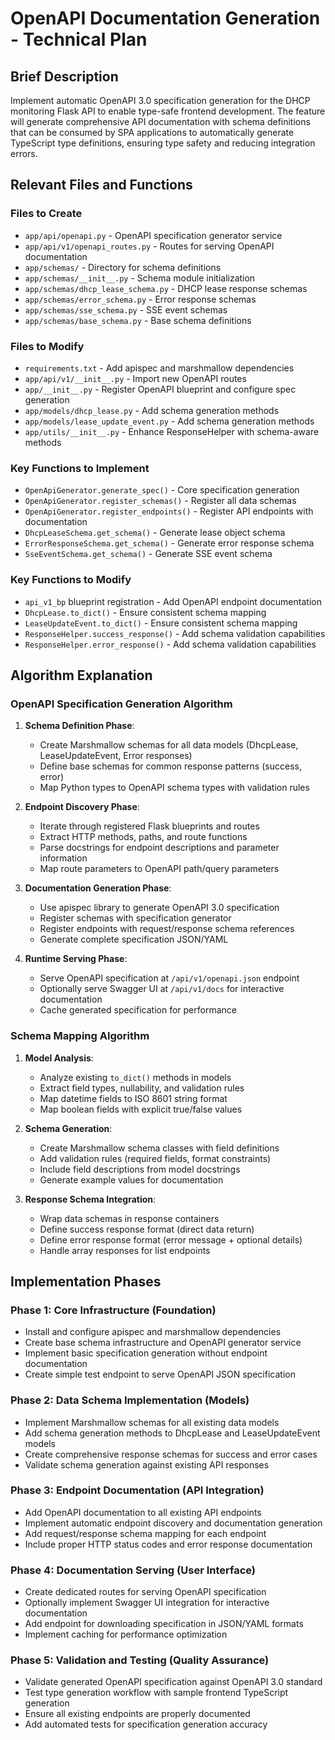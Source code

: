 # OpenAPI Documentation Generation - Technical Plan

## Brief Description

Implement automatic OpenAPI 3.0 specification generation for the DHCP monitoring Flask API to enable type-safe frontend development. The feature will generate comprehensive API documentation with schema definitions that can be consumed by SPA applications to automatically generate TypeScript type definitions, ensuring type safety and reducing integration errors.

## Relevant Files and Functions

### Files to Create
- `app/api/openapi.py` - OpenAPI specification generator service
- `app/api/v1/openapi_routes.py` - Routes for serving OpenAPI documentation
- `app/schemas/` - Directory for schema definitions
- `app/schemas/__init__.py` - Schema module initialization
- `app/schemas/dhcp_lease_schema.py` - DHCP lease response schemas
- `app/schemas/error_schema.py` - Error response schemas
- `app/schemas/sse_schema.py` - SSE event schemas
- `app/schemas/base_schema.py` - Base schema definitions

### Files to Modify
- `requirements.txt` - Add apispec and marshmallow dependencies
- `app/api/v1/__init__.py` - Import new OpenAPI routes
- `app/__init__.py` - Register OpenAPI blueprint and configure spec generation
- `app/models/dhcp_lease.py` - Add schema generation methods
- `app/models/lease_update_event.py` - Add schema generation methods
- `app/utils/__init__.py` - Enhance ResponseHelper with schema-aware methods

### Key Functions to Implement
- `OpenApiGenerator.generate_spec()` - Core specification generation
- `OpenApiGenerator.register_schemas()` - Register all data schemas
- `OpenApiGenerator.register_endpoints()` - Register API endpoints with documentation
- `DhcpLeaseSchema.get_schema()` - Generate lease object schema
- `ErrorResponseSchema.get_schema()` - Generate error response schema
- `SseEventSchema.get_schema()` - Generate SSE event schema

### Key Functions to Modify
- `api_v1_bp` blueprint registration - Add OpenAPI endpoint documentation
- `DhcpLease.to_dict()` - Ensure consistent schema mapping
- `LeaseUpdateEvent.to_dict()` - Ensure consistent schema mapping
- `ResponseHelper.success_response()` - Add schema validation capabilities
- `ResponseHelper.error_response()` - Add schema validation capabilities

## Algorithm Explanation

### OpenAPI Specification Generation Algorithm

1. **Schema Definition Phase**:
   - Create Marshmallow schemas for all data models (DhcpLease, LeaseUpdateEvent, Error responses)
   - Define base schemas for common response patterns (success, error)
   - Map Python types to OpenAPI schema types with validation rules

2. **Endpoint Discovery Phase**:
   - Iterate through registered Flask blueprints and routes
   - Extract HTTP methods, paths, and route functions
   - Parse docstrings for endpoint descriptions and parameter information
   - Map route parameters to OpenAPI path/query parameters

3. **Documentation Generation Phase**:
   - Use apispec library to generate OpenAPI 3.0 specification
   - Register schemas with specification generator
   - Register endpoints with request/response schema references
   - Generate complete specification JSON/YAML

4. **Runtime Serving Phase**:
   - Serve OpenAPI specification at `/api/v1/openapi.json` endpoint
   - Optionally serve Swagger UI at `/api/v1/docs` for interactive documentation
   - Cache generated specification for performance

### Schema Mapping Algorithm

1. **Model Analysis**:
   - Analyze existing `to_dict()` methods in models
   - Extract field types, nullability, and validation rules
   - Map datetime fields to ISO 8601 string format
   - Map boolean fields with explicit true/false values

2. **Schema Generation**:
   - Create Marshmallow schema classes with field definitions
   - Add validation rules (required fields, format constraints)
   - Include field descriptions from model docstrings
   - Generate example values for documentation

3. **Response Schema Integration**:
   - Wrap data schemas in response containers
   - Define success response format (direct data return)
   - Define error response format (error message + optional details)
   - Handle array responses for list endpoints

## Implementation Phases

### Phase 1: Core Infrastructure (Foundation)
- Install and configure apispec and marshmallow dependencies
- Create base schema infrastructure and OpenAPI generator service
- Implement basic specification generation without endpoint documentation
- Create simple test endpoint to serve OpenAPI JSON specification

### Phase 2: Data Schema Implementation (Models)
- Implement Marshmallow schemas for all existing data models
- Add schema generation methods to DhcpLease and LeaseUpdateEvent models
- Create comprehensive response schemas for success and error cases
- Validate schema generation against existing API responses

### Phase 3: Endpoint Documentation (API Integration)
- Add OpenAPI documentation to all existing API endpoints
- Implement automatic endpoint discovery and documentation generation
- Add request/response schema mapping for each endpoint
- Include proper HTTP status codes and error response documentation

### Phase 4: Documentation Serving (User Interface)
- Create dedicated routes for serving OpenAPI specification
- Optionally implement Swagger UI integration for interactive documentation
- Add endpoint for downloading specification in JSON/YAML formats
- Implement caching for performance optimization

### Phase 5: Validation and Testing (Quality Assurance)
- Validate generated OpenAPI specification against OpenAPI 3.0 standard
- Test type generation workflow with sample frontend TypeScript generation
- Ensure all existing endpoints are properly documented
- Add automated tests for specification generation accuracy
